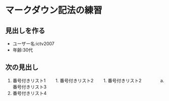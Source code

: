 # マークダウン記法の練習
## 見出しを作る

- ユーザー名:ictv2007
- 年齢:30代

## 次の見出し

1. 番号付きリスト1
　　1. 番号付きリスト2
　　1. 番号付きリスト2
　　　　a. 番号付きリスト3
1. 番号付きリスト4

